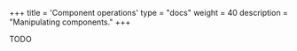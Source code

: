 +++
title = 'Component operations'
type = "docs"
weight = 40
description = "Manipulating components."
+++

TODO
